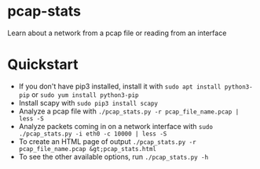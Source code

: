 # pcap-stats
Learn about a network from a pcap file or reading from an interface

# Quickstart
- If you don't have pip3 installed, install it with
```sudo apt install python3-pip``` or ```sudo yum install python3-pip```
- Install scapy with
```sudo pip3 install scapy```
- Analyze a pcap file with
```./pcap_stats.py -r pcap_file_name.pcap | less -S```
- Analyze packets coming in on a network interface with
```sudo ./pcap_stats.py -i eth0 -c 10000 | less -S```
- To create an HTML page of output
```./pcap_stats.py -r pcap_file_name.pcap &gt;pcap_stats.html```
- To see the other available options, run ```./pcap_stats.py -h```
